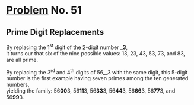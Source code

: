 # [Problem](https://projecteuler.net/problem=51) No. 51

## Prime Digit Replacements

By replacing the 1<sup>st</sup> digit of the 2-digit number <b>_3</b>,<br> it turns our that six of the nine possible values: 13, 23, 43, 53, 73, and 83, are all prime.

By replacing the 3<sup>rd</sup> and 4<sup>th</sup> digits of 56__3 with the same digit, this 5-digit number is the first example having seven primes among the ten generated numbers,<br>
yielding the family: 56<b>00</b>3, 56<b>11</b>3, 56<b>33</b>3, 56<b>44</b>3, 56<b>66</b>3, 56<b>77</b>3, and 56<b>99</b>3.